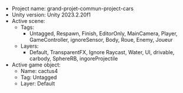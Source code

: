 <!-- UNITY CODE ASSIST INSTRUCTIONS START -->
- Project name: grand-projet-commun-project-cars
- Unity version: Unity 2023.2.20f1
- Active scene:
  - Tags:
    - Untagged, Respawn, Finish, EditorOnly, MainCamera, Player, GameController, ignoreSensor, Body, Roue, Enemy, Joueur
  - Layers:
    - Default, TransparentFX, Ignore Raycast, Water, UI, drivable, carbody, SphereRB, ingoreProjectile
- Active game object:
  - Name: cactus4
  - Tag: Untagged
  - Layer: Default
<!-- UNITY CODE ASSIST INSTRUCTIONS END -->